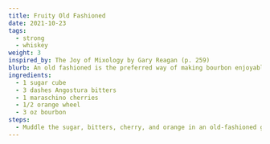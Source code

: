 ```yaml
---
title: Fruity Old Fashioned
date: 2021-10-23
tags:
  - strong
  - whiskey
weight: 3
inspired_by: The Joy of Mixology by Gary Reagan (p. 259)
blurb: An old fashioned is the preferred way of making bourbon enjoyable to drink.
ingredients:
  - 1 sugar cube
  - 3 dashes Angostura bitters
  - 1 maraschino cherries
  - 1/2 orange wheel
  - 3 oz bourbon
steps:
  - Muddle the sugar, bitters, cherry, and orange in an old-fashioned glass. Add ice and the whiskey. Stir briefly.
---
```

